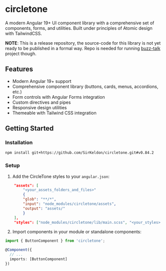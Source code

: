 # circletone

A modern Angular 19+ UI component library with a comprehensive set of components, forms, and utilities. Built under principles of Atomic design with TailwindCSS.

**NOTE**: This is a release repository, the source-code for this library is not yet ready to be published in a formal way. Repo is needed for running [buzz-talk](https://github.com/SirKedon/buzz-talk) project though.

## Features

- Modern Angular 19+ support
- Comprehensive component library (buttons, cards, menus, accordions, etc.)
- Form controls with Angular Forms integration
- Custom directives and pipes
- Responsive design utilities
- Themeable with Tailwind CSS integration

## Getting Started

### Installation

```bash
npm install git+https://github.com/SirKeldon/circletone.git#v0.84.2
```

### Setup

1. Add the CircleTone styles to your `angular.json`:

```json
    "assets": [
        "<your_assets_folders_and_files>"
        {
        "glob": "**/*",
        "input": "node_modules/circletone/assets",
        "output": "assets/"
        }
    ],
    "styles": ["node_modules/circletone/lib/main.scss", "<your_styles>.css"],
```

2. Import components in your module or standalone components:

```typescript
import { ButtonComponent } from 'circletone';

@Component({
  // ...
  imports: [ButtonComponent]
})
```
